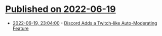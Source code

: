 # [Published on 2022-06-19](index.md)

* [2022-06-19, 23:04:00](https://tech.slashdot.org/story/22/06/19/2250244/discord-adds-a-twitch-like-auto-moderating-feature?utm_source=rss1.0mainlinkanon&utm_medium=feed) - [Discord Adds a Twitch-like Auto-Moderating Feature](https://tech.slashdot.org/story/22/06/19/2250244/discord-adds-a-twitch-like-auto-moderating-feature?utm_source=rss1.0mainlinkanon&utm_medium=feed)
